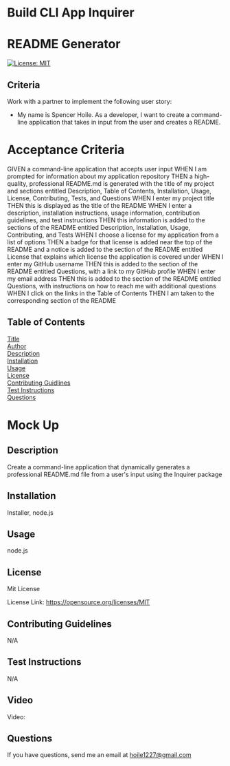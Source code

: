 # Build CLI App Inquirer
# README Generator
[![License: MIT](https://img.shields.io/badge/License-MIT-yellow.svg)](https://opensource.org/licenses/MIT)

## Criteria
Work with a partner to implement the following user story:
* My name is Spencer Hoile. As a developer, I want to create a command-line application that takes in input from the user and creates a README.

# Acceptance Criteria
GIVEN a command-line application that accepts user input
WHEN I am prompted for information about my application repository
THEN a high-quality, professional README.md is generated with the title of my project and sections entitled Description, Table of Contents, Installation, Usage, License, Contributing, Tests, and Questions
WHEN I enter my project title
THEN this is displayed as the title of the README
WHEN I enter a description, installation instructions, usage information, contribution guidelines, and test instructions
THEN this information is added to the sections of the README entitled Description, Installation, Usage, Contributing, and Tests
WHEN I choose a license for my application from a list of options
THEN a badge for that license is added near the top of the README and a notice is added to the section of the README entitled License that explains which license the application is covered under
WHEN I enter my GitHub username
THEN this is added to the section of the README entitled Questions, with a link to my GitHub profile
WHEN I enter my email address
THEN this is added to the section of the README entitled Questions, with instructions on how to reach me with additional questions
WHEN I click on the links in the Table of Contents
THEN I am taken to the corresponding section of the README


## Table of Contents
[Title](#title)
<br>
[Author](#author)
<br>
[Description](#description)
<br>
[Installation](#installation)
<br>
[Usage](#usage)
<br>
[License](#license)
<br>
[Contributing Guidlines](#contributing_guidelines)
<br>
[Test Instructions](#test_instructions)
<br>
[Questions](#questions)

# Mock Up

## Description
Create a command-line application that dynamically generates a professional README.md file from a user's input using the Inquirer package

## Installation 
Installer, node.js

## Usage
node.js

## License
Mit License

License Link: https://opensource.org/licenses/MIT

## Contributing Guidelines 
N/A

## Test Instructions
N/A

## Video
Video: 

## Questions
If you have questions, send me an email at [hoile1227@gmail.com](#hoile1227@gmail.com)

